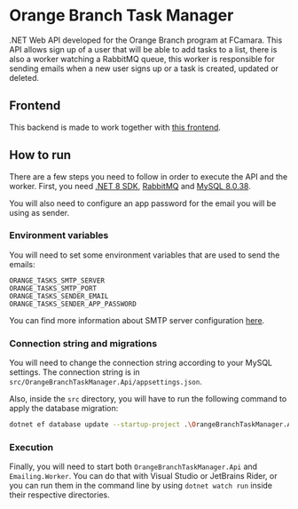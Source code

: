 # Orange Branch Task Manager
.NET Web API developed for the Orange Branch program at FCamara. This API allows sign up of a user that will be able to add tasks to a list, 
there is also a worker watching a RabbitMQ queue, this worker is responsible for sending emails when a new user signs up or a task is created,
updated or deleted.

## Frontend
This backend is made to work together with [this frontend](https://github.com/Giovani-O/orange-branch-task-manager-react).

## How to run
There are a few steps you need to follow in order to execute the API and the worker.
First, you need [.NET 8 SDK](https://dotnet.microsoft.com/en-us/download/dotnet/8.0), [RabbitMQ](https://www.rabbitmq.com/docs/download) and [MySQL 8.0.38](https://dev.mysql.com/downloads/mysql/8.0.html).

You will also need to configure an app password for the email you will be using as sender.

### Environment variables
You will need to set some environment variables that are used to send the emails:
```
ORANGE_TASKS_SMTP_SERVER 
ORANGE_TASKS_SMTP_PORT
ORANGE_TASKS_SENDER_EMAIL
ORANGE_TASKS_SENDER_APP_PASSWORD
```
You can find more information about SMTP server configuration [here](https://support.google.com/a/answer/176600?hl=en).

### Connection string and migrations
You will need to change the connection string according to your MySQL settings. The connection string is in `src/OrangeBranchTaskManager.Api/appsettings.json`.

Also, inside the `src` directory, you will have to run the following command to apply the database migration:
```bash
dotnet ef database update --startup-project .\OrangeBranchTaskManager.Api\ --project .\OrangeBranchTaskManager.Infrastructure\
```

### Execution
Finally, you will need to start both `OrangeBranchTaskManager.Api` and `Emailing.Worker`. You can do that with Visual Studio or JetBrains Rider, or you can run them in the command line by using `dotnet watch run` inside their respective directories.

